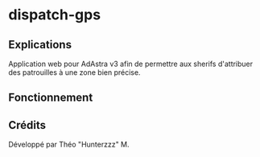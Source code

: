# dispatch-gps
## Explications
Application web pour AdAstra v3 afin de permettre aux sherifs d'attribuer des patrouilles à une zone bien précise.
## Fonctionnement
## Crédits
Développé par Théo "Hunterzzz" M.
